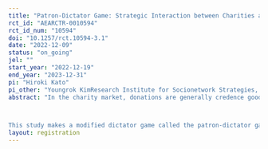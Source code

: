 ```yaml
---
title: "Patron-Dictator Game: Strategic Interaction between Charities and Donors"
rct_id: "AEARCTR-0010594"
rct_id_num: "10594"
doi: "10.1257/rct.10594-3.1"
date: "2022-12-09"
status: "on_going"
jel: ""
start_year: "2022-12-19"
end_year: "2023-12-31"
pi: "Hiroki Kato"
pi_other: "Youngrok KimResearch Institute for Socionetwork Strategies, Kansai University"
abstract: "In the charity market, donations are generally credence goods. In other words, in the charity market, there is an information asymmetry in that it is difficult for donors to know in advance the extent to which their donations improve recipients' welfare (charitable organizations retain this information). Thus, the dictator game, widely used to measure altruistic preference in laboratory experiments, may not correspond to real-world donation behavior because the recipient's welfare is visible.

This study makes a modified dictator game called the patron-dictator game that incorporates the role of charitable organizations. We conduct two games: the patron-dictator game and a standard dictator game in a lab experiment. Through these experiments, we examine two research questions: (1) the extent to which donation behavior in the Patron-Dictator game, which is similar to the real donation market, differs from that in the standard dictator game; (2) how donation information asymmetries affect donation behavior."
layout: registration
---
```


